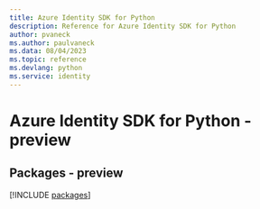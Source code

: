 ```yaml
---
title: Azure Identity SDK for Python
description: Reference for Azure Identity SDK for Python
author: pvaneck
ms.author: paulvaneck
ms.data: 08/04/2023
ms.topic: reference
ms.devlang: python
ms.service: identity
---
```

# Azure Identity SDK for Python - preview
## Packages - preview
[!INCLUDE [packages](identity-index.md)]